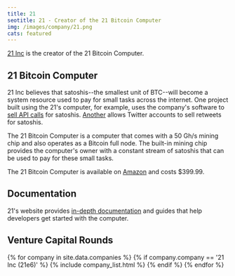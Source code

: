 ```yaml
---
title: 21
seotitle: 21 - Creator of the 21 Bitcoin Computer
img: /images/company/21.png
cats: featured
---
```

[21 Inc](https://21.co/) is the creator of the 21 Bitcoin Computer.

## 21 Bitcoin Computer

21 Inc believes that satoshis--the smallest unit of BTC--will become a system resource used to pay for small tasks across the internet. One project built using the 21's computer, for example, uses the company's software to [sell API calls](https://github.com/joepickrell/genome-server-21) for satoshis. [Another](https://github.com/justinguy/21-retweet) allows Twitter accounts to sell retweets for satoshis.

The 21 Bitcoin Computer is a computer that comes with a 50 Gh/s mining chip and also operates as a Bitcoin full node. The built-in mining chip provides the computer's owner with a constant stream of satoshis that can be used to pay for these small tasks.

The 21 Bitcoin Computer is available on [Amazon](http://www.runtogold.com/21computer) and costs $399.99.

## Documentation

21's website provides [in-depth documentation](https://21.co/learn/) and guides that help developers get started with the computer.

## Venture Capital Rounds

{% for company in site.data.companies %}
  {% if company.company == '21 Inc (21e6)' %}
    {% include company_list.html %}
  {% endif %}
{% endfor %}
